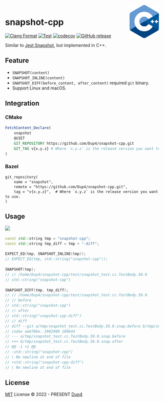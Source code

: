 <img align="right" width="96px" src="./assets/1200px_cpp_logo.svg.png">

# snapshot-cpp

[![Clang Format][clang-format-badge]][clang-format-action]
[![Test][test-badge]][test-action]
[![codecov][codecov-badge]][codecov]
[![GitHub release][release-badge]][release-page]

Similar to [Jest Snapshot][jest-snapshot], but implemented in C++.

## Feature

* `SNAPSHOT(content)`
* `SNAPSHOT_INLINE(content)`
* `SNAPSHOT_DIFF(before_content, after_content)` required `git` binary.
* Support Linux and macOS.

## Integration

### CMake

```cmake
FetchContent_Declare(
    snapshot
    QUIET
    GIT_REPOSITORY https://github.com/Dup4/snapshot-cpp.git
    GIT_TAG v{x.y.z} # Where `x.y.z` is the release version you want to use.
)
```

### Bazel

```bazel
git_repository(
    name = "snapshot",
    remote = "https://github.com/Dup4/snapshot-cpp.git",
    tag = "v{x.y.z}",  # Where `x.y.z` is the release version you want to use.
)
```

## Usage

<a href="https://asciinema.org/a/608449" target="_blank">
    <img src="https://asciinema.org/a/608449.svg" />
</a>

```cpp
const std::string tmp = "snapshot-cpp";
const std::string tmp_diff = tmp + "-diff";

EXPECT_EQ(tmp, SNAPSHOT_INLINE(tmp));
// EXPECT_EQ(tmp, std::string("snapshot-cpp"));

SNAPSHOT(tmp);
// // /home/Dup4/snapshot-cpp/test/snapshot_test.cc.TestBody.58.0
// std::string("snapshot-cpp")

SNAPSHOT_DIFF(tmp, tmp_diff);
// // /home/Dup4/snapshot-cpp/test/snapshot_test.cc.TestBody.59.0
// // before
// std::string("snapshot-cpp")
// // after
// std::string("snapshot-cpp-diff")
// // diff
// diff --git a/tmp/snapshot_test.cc.TestBody.59.0.snap.before b/tmp/snapshot_test.cc.TestBody.59.0.snap.after
// index aeb786e..3982900 100644
// --- a/tmp/snapshot_test.cc.TestBody.59.0.snap.before
// +++ b/tmp/snapshot_test.cc.TestBody.59.0.snap.after
// @@ -1 +1 @@
// -std::string("snapshot-cpp")
// \ No newline at end of file
// +std::string("snapshot-cpp-diff")
// \ No newline at end of file
```

## License

[MIT](./LICENSE) License © 2022 - PRESENT [Dup4][dup4]

[clang-format-badge]: https://github.com/Dup4/snapshot-cpp/workflows/Clang%20Format/badge.svg
[clang-format-action]: https://github.com/Dup4/snapshot-cpp/actions/workflows/clang_format.yml
[test-badge]: https://github.com/Dup4/snapshot-cpp/workflows/Test/badge.svg
[test-action]: https://github.com/Dup4/snapshot-cpp/actions/workflows/test.yml
[codecov-badge]: https://codecov.io/gh/Dup4/snapshot-cpp/branch/main/graph/badge.svg
[codecov]: https://codecov.io/gh/Dup4/snapshot-cpp
[release-badge]: https://img.shields.io/github/release/Dup4/snapshot-cpp.svg
[release-page]: https://GitHub.com/Dup4/snapshot-cpp/releases/
[jest-snapshot]: https://jestjs.io/docs/snapshot-testing
[dup4]: https://github.com/Dup4
